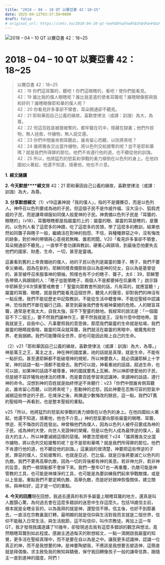 ```yaml
---
title: "2018 – 04 – 10 QT 以賽亞書 42：18~25"
date: 2025-04-12T03:37:58+0800
draft: false
# original_url: https://cmtc.tw/2018-04-10-qt-%e4%bb%a5%e8%b3%bd%e4%ba%9e%e6%9b%b8-42%ef%bc%9a1825
---
```


![2018 – 04 – 10 QT 以賽亞書 42：18\~25](/images/qt.jpg   "2018 – 04 – 10 QT 以賽亞書 42：18\~25")

# 2018 – 04 – 10 QT 以賽亞書 42：18\~25

> 以賽亞書 42：18\~25  
> 42：18 你們這耳聾的，聽吧！你們這眼瞎的，看吧！使你們能看見。  
> 42：19 誰比我的僕人眼瞎呢？誰比我差遣的使者耳聾呢？誰瞎眼像那與我和好的？誰瞎眼像耶和華的僕人呢？  
> 42：20 你看見許多事卻不領會，耳朵開通卻不聽見。  
> 42：21 耶和華因自己公義的緣故，喜歡使律法（或譯：訓誨）為大，為尊。  
> 42：22 但這百姓是被搶被奪的，都牢籠在坑中，隱藏在獄裏；他們作掠物，無人拯救，作擄物，無人說交還。  
> 42：23 你們中間誰肯側耳聽此，誰肯留心而聽，以防將來呢？  
> 42：24 誰將雅各交出當作擄物，將以色列交給搶奪的呢？豈不是耶和華嗎？就是我們所得罪的那位。他們不肯遵行他的道，也不聽從他的訓誨。  
> 42：25 所以，他將猛烈的怒氣和爭戰的勇力傾倒在以色列的身上。在他四圍如火著起，他還不知道，燒著他，他也不介意。

**1.** **經文誦讀**

**2. 今天默想****經文**賽 42：21 耶和華因自己公義的緣故，喜歡使律法（或譯：訓誨）為大，為尊。

**3. 分享默想經文**（1）v19這裏神說「我的僕人」，指的不是彌賽亞，而是以色列人。神呼召以色列要成為祂的子民，但這個子民不是作威作福、沒大沒小、狐假虎威的子民，而是謙卑順服如同僕人般愛神的子民。神責備以色列子民是「耳聾的、眼瞎的」（v18），耳聾眼瞎都是指屬靈的上的：屬靈的眼、屬靈的耳是瞎的，是聾的。以色列人看了這麼多的神蹟，吃了這麼多的苦頭，學了這麼多的教訓，結果依然如同聾子與瞎子一般，繼續活在對神的抱怨、不信，與種種罪惡之中，沒有悔改的跡象，對於神的帶領與心意視若無睹、置若罔聞。V20「看見許多事卻不領會，耳朵開通卻不聽見。」一直學不會功課與教訓，硬著心與頸項，到最後恐怕要失去他們的國家、財產、生命，一切，甚至是靈魂。

這裏看到舊約上帝責備祂的僕人，祂的子民以色列是屬靈的聾子、瞎子，我們不要幸災樂禍。因為在新約，耶穌同樣責備那些自以為是神的兒女，自以為是基督徒的，甚至被呼召來服事神的領袖，照樣也有不少的瞎子、聾子。太6：39，耶穌警告帶領人與跟隨的人：「瞎子豈能領瞎子，兩個人不是都要掉在坑裏嗎？」啟示錄中耶穌至少8次慎重警戒教會：「 聖靈向眾教會所說的話，凡有耳的，就應當聽！」屬靈的耳聾、眼瞎，就是我們能看見這個世界，聽見人的聲音，卻對我們的神沒有一點反應。我們不能從歷史中記取教訓，不能從生活中體會神，不能從聖經中認識神，恐怕我們不斷在偏行己路，甚至到最後我們會有被神棄絕的危險。人的眼盲耳聾，通常是老我太大，自我太強，容不下聖靈的餘地。我經常的說法是：「一個國容不下二個王」，要不然我們讓神作王，要不然我就是王，沒有什麼中間地帶。當我就是王，自我中心，凡事要照我的意思做，那麼我們屬靈的生命就是枯竭，我們屬靈的眼睛就昏暗，屬靈的耳朵就耳聾，我們就活在屬靈的黑暗中，被魔鬼和世界、老我捆綁。我們可能賺得全世界，卻也可能因此賠上自己的生命。

（2）v21「耶和華因自己公義的緣故，喜歡使律法（或譯：訓誨）為大，為尊。」神是萬王之王，萬主之主，神在神的國度裏，祂的話就是真理，就是生命，不能有一點折扣。甚至連耶穌都不能破壞神的規矩，所以神要救人，就必須讓耶穌上十字架，神的話語一點一滴都不能廢去。我們可以說，神看重祂的話語，超過生命，也可以說，如果神的話語不被尊重，神的國就要馬上瓦解。所以神即使愛祂的子民，但是絕不容許犧牲祂律法的標準，而是要百姓學習來認識神，來讀神的話語，遵行神的命令。沒想到神的百姓就是始終悖逆不肯聽行：v23「你們中間誰肯側耳聽此，誰肯留心而聽，以防將來呢？」惹動神的忿怒，因此神要在忍無可容的怒氣中滅絕這些悖逆的子民，在煉淨之後，再揀選少數悔改的餘民，這一點，我們QT舊約聖經時一再看到，也是整本聖經的重點。

v25「所以，他將猛烈的怒氣和爭戰的勇力傾倒在以色列的身上。在他四圍如火著起，他還不知道，燒著他，他也不介意。」神的怒氣要向那些屬靈的眼瞎、耳聾、悖逆、死不悔改的百姓發出。神曾稱他們為僕人，因為以色列人被呼召要成為神的子民，成為神的大使，向世人見證神的榮耀。但是以色列人成為最悖逆的僕人，最自大的主人，所以神要滅絕這樣的惡僕。神要怎麼做呢？v24 「誰將雅各交出當作擄物，將以色列交給搶奪的呢？豈不是耶和華嗎？就是我們所得罪的那位。他們不肯遵行他的道，也不聽從他的訓誨。」這裏說的很清楚，神要把這些悖逆的子民，罪惡的僕人，交給搶奪的，也就是亞述、巴比倫，就是日後將要滅亡以色列的仇敵。我們不要再高舉仇敵，因為一切的背後都有神的美意。若非神允許，若非神的旨意，我們一根頭髮都不會掉下來。我們一整年QT也一再重覆，仇敵可能是神管教的工具，也可能是神煉淨的工具，也可能是為要訓練我們起來爭戰敵擋，或是以上皆是。重點我們不要定睛仇敵、高舉仇敵，而是好好跟神恢復關係，建立關係，與神和好，這才是一切的重點。

**4. 今天的回應**現在回想，我過去還真的有許多屬靈上眼瞎耳聾的地方，還真是叫人膽顫心驚，為何過去會在這麼多錯誤的迷思中生存這麼久。包括18歲信主前，根本就是全瞎全盲的，以為我拜的就是神，還堅信不移。信主後，也好不到那裏去，一直活在宗教裏面打轉，最明顯的就是信仰與生活對我而言就是二個世界，信仰不能融入日常生活，與生活脫節，這不叫信仰，叫作宗教徒。再加上這一年QT，我才發現我講道講了10幾年，卻發現過去我有這麼多錯誤的觀念與想法，竟然眼瞎耳聾到如此程度。感謝主透過每天的默想經文，一點一滴開啟我屬靈的知覺，更多活在聖經真理中，而不是要在自以為是之中。讓我更多認識神，認識一位真正的神，而不是我想要的神。是神要陶塑我，不應該是我想要去塑造神，這簡直就是拜偶像。求主赦免我的無知與驕傲，保守我回轉像孩子一般的謙卑信靠，跟隨主一直到進神的國度，阿們！
